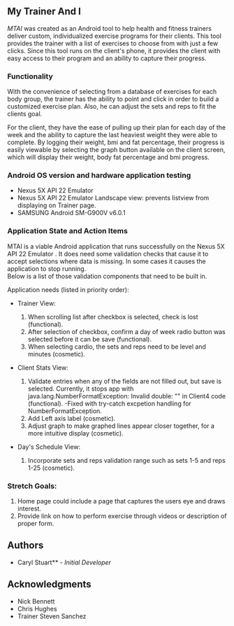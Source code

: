 ## My Trainer And I 

_MTAI_ was created as an Android tool to help health and fitness trainers deliver custom, individualized exercise programs for their clients.  This tool provides the trainer with a list of exercises to choose from with just a few clicks.  Since this tool runs
on the client's phone, it provides the client with easy access to their program and an ability to capture their progress.

### Functionality

With the convenience of selecting from a database of exercises for each body group, the trainer has the ability to point and click in 
order to build a customized exercise plan.  Also, he can adjust the sets and reps to fit the clients goal.  

For the client, they have the ease of pulling up their plan for each day of the week and the ability to capture the last heaviest 
weight they were able to complete.  By logging their weight, bmi and fat percentage, their progress is easily 
viewable by selecting the graph button available on the client screen, which will display their weight, body fat percentage and 
bmi progress.

### Android OS version and hardware application testing
* Nexus 5X API 22 Emulator
* Nexus 5X API 22 Emulator Landscape view: prevents listview from displaying on Trainer page.
* SAMSUNG Android SM-G900V v6.0.1
  
### Application State and Action Items

MTAI is a viable Android application that runs successfully on the Nexus 5X API 22 Emulator .  It does need some validation 
checks that cause it to accept selections where data is missing.  In some cases it causes the application to stop running.  
Below is a list of those validation components that need to be built in.

Application needs (listed in priority order):

* Trainer View:
  1) When scrolling list after checkbox is selected, check is lost (functional).
  2) After selection of checkbox, confirm a day of week radio button was selected before it can be save (functional).
  3) When selecting cardio, the sets and reps need to be level and minutes (cosmetic).
  
* Client Stats View:
  1) Validate entries when any of the fields are not filled out, but save is selected. 
     Currently, it stops app with java.lang.NumberFormatException: Invalid double: "" in Client4 code (functional).
     -Fixed with try-catch excpetion handling for NumberFormatException.
  2) Add Left axis label (cosmetic).
  3) Adjust graph to make graphed lines appear closer together, for a more intuitive display (cosmetic).  
  
  
* Day's Schedule View:
  1) Incorporate sets and reps validation range such as sets 1-5 and reps 1-25 (cosmetic). 

### Stretch Goals:
1) Home page could include a page that captures the users eye and draws interest.
2) Provide link on how to perform exercise through videos or description of proper form.

## Authors

* Caryl Stuart** - *Initial Developer* 

## Acknowledgments

* Nick Bennett
* Chris Hughes
* Trainer Steven Sanchez 
